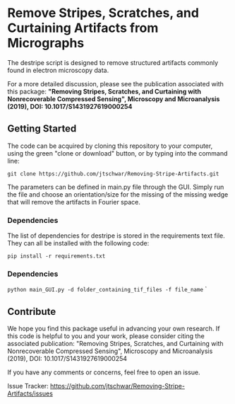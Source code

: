 # Remove Stripes, Scratches, and Curtaining Artifacts from Micrographs

The destripe script is designed to remove structured artifacts commonly found in electron microscopy data.

For a more detailed discussion, please see the publication associated with this package: 
**"Removing Stripes, Scratches, and Curtaining with Nonrecoverable Compressed Sensing", Microscopy and Microanalysis (2019), DOI: 10.1017/S1431927619000254** 


## Getting Started 

The code can be acquired by cloning this repository to your computer, using the green "clone or download" button, or by typing into the command line:
	
   `git clone https://github.com/jtschwar/Removing-Stripe-Artifacts.git`

The parameters can be defined in main.py file through the GUI. Simply run the file and choose an orientation/size for the missing of the missing wedge that will remove the artifacts in Fourier space.   


### Dependencies

The list of dependencies for destripe is stored in the requirements text file. They can all be installed with the following code:

   `pip install -r requirements.txt`

### Dependencies

   `python main_GUI.py -d folder_containing_tif_files -f file_name`
`

## Contribute

We hope you find this package useful in advancing your own research. 
If this code is helpful to you and your work, please consider citing the associated publication: "Removing Stripes, Scratches, and Curtaining with Nonrecoverable Compressed Sensing", Microscopy and Microanalysis (2019), DOI: 10.1017/S1431927619000254 

If you have any comments or concerns, feel free to open an issue.

Issue Tracker:  https://github.com/jtschwar/Removing-Stripe-Artifacts/issues
 
